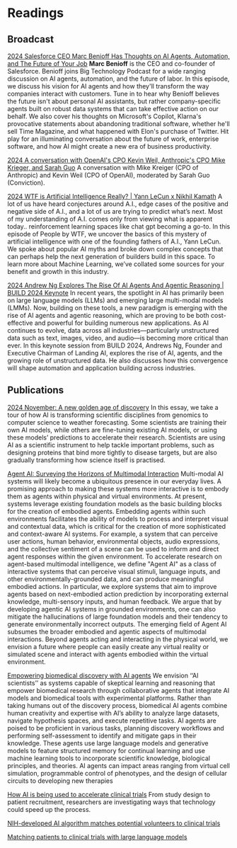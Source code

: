 # Readings

## Broadcast

[2024 Salesforce CEO Marc Benioff Has Thoughts on AI Agents, Automation, and The Future of Your Job](https://www.youtube.com/watch?v=MS3xYlVc8i4)
**Marc Benioff** is the CEO and co-founder of Salesforce. Benioff joins Big Technology Podcast for a wide ranging discussion on AI agents, automation, and the future of labor. In this episode, we discuss his vision for AI agents and how they'll transform the way companies interact with customers. Tune in to hear why Benioff believes the future isn't about personal AI assistants, but rather company-specific agents built on robust data systems that can take effective action on our behalf. We also cover his thoughts on Microsoft's Copilot, Klarna's provocative statements about abandoning traditional software, whether he'll sell Time Magazine, and what happened with Elon's purchase of Twitter. Hit play for an illuminating conversation about the future of work, enterprise software, and how AI might create a new era of business productivity.

[2024 A conversation with OpenAI's CPO Kevin Weil, Anthropic's CPO Mike Krieger, and Sarah Guo](https://www.youtube.com/watch?v=IxkvVZua28k)
A conversation with Mike Kreiger (CPO of Anthropic) and Kevin Weil (CPO of OpenAI), moderated by Sarah Guo (Conviction).

[2024 WTF is Artificial Intelligence Really? | Yann LeCun x Nikhil Kamath](https://www.youtube.com/watch?v=JAgHUDhaTU0)
A lot of us have heard conjectures around A.I., edge cases of the positive and negative side of A.I., and a lot of us are trying to predict what’s next. Most of my understanding of A.I. comes only from viewing what is apparent today.. reinforcement learning spaces like chat gpt becoming a go-to.
In this episode of People by WTF, we uncover the basics of this mystery of artificial intelligence with one of the founding fathers of A.I., Yann LeCun. We spoke about popular AI myths and broke down complex concepts that can perhaps help the next generation of builders build in this space.
To learn more about Machine Learning, we’ve collated some sources for your benefit and growth in this industry.

[2024 Andrew Ng Explores The Rise Of AI Agents And Agentic Reasoning | BUILD 2024 Keynote](https://www.youtube.com/watch?v=KrRD7r7y7NY)
In recent years, the spotlight in AI has primarily been on large language models (LLMs) and emerging large multi-modal models (LMMs). Now, building on these tools, a new paradigm is emerging with the rise of AI agents and agentic reasoning, which are proving to be both cost-effective and powerful for building numerous new applications. As AI continues to evolve, data across all industries—particularly unstructured data such as text, images, video, and audio—is becoming more critical than ever. In this keynote session from BUILD 2024, Andrews Ng, Founder and Executive Chairman of Landing AI, explores the rise of AI, agents, and the growing role of unstructured data. He also discusses how this convergence will shape automation and application building across industries.

## Publications

[2024 November: A new golden age of discovery](https://deepmind.google/public-policy/ai-for-science/)
In this essay, we take a tour of how AI is transforming scientific disciplines from genomics to computer science to weather forecasting. Some scientists are training their own AI models, while others are fine-tuning existing AI models, or using these models’ predictions to accelerate their research. Scientists are using AI as a scientific instrument to help tackle important problems, such as designing proteins that bind more tightly to disease targets, but are also gradually transforming how science itself is practised.

[Agent AI: Surveying the Horizons of Multimodal Interaction](https://arxiv.org/abs/2401.03568)
Multi-modal AI systems will likely become a ubiquitous presence in our everyday lives. A promising approach to making these systems more interactive is to embody them as agents within physical and virtual environments. At present, systems leverage existing foundation models as the basic building blocks for the creation of embodied agents. Embedding agents within such environments facilitates the ability of models to process and interpret visual and contextual data, which is critical for the creation of more sophisticated and context-aware AI systems. For example, a system that can perceive user actions, human behavior, environmental objects, audio expressions, and the collective sentiment of a scene can be used to inform and direct agent responses within the given environment. To accelerate research on agent-based multimodal intelligence, we define "Agent AI" as a class of interactive systems that can perceive visual stimuli, language inputs, and other environmentally-grounded data, and can produce meaningful embodied actions. In particular, we explore systems that aim to improve agents based on next-embodied action prediction by incorporating external knowledge, multi-sensory inputs, and human feedback. We argue that by developing agentic AI systems in grounded environments, one can also mitigate the hallucinations of large foundation models and their tendency to generate environmentally incorrect outputs. The emerging field of Agent AI subsumes the broader embodied and agentic aspects of multimodal interactions. Beyond agents acting and interacting in the physical world, we envision a future where people can easily create any virtual reality or simulated scene and interact with agents embodied within the virtual environment.

[Empowering biomedical discovery with AI agents](https://www.cell.com/cell/pdf/S0092-8674(24)01070-5.pdf)
We envision ‘‘AI scientists’’ as systems capable of skeptical learning and reasoning that empower biomedical
research through collaborative agents that integrate AI models and biomedical tools with experimental platforms. Rather than taking humans out of the discovery process, biomedical AI agents combine human creativity and expertise with AI’s ability to analyze large datasets, navigate hypothesis spaces, and execute
repetitive tasks. AI agents are poised to be proficient in various tasks, planning discovery workflows and performing self-assessment to identify and mitigate gaps in their knowledge. These agents use large language
models and generative models to feature structured memory for continual learning and use machine learning
tools to incorporate scientific knowledge, biological principles, and theories. AI agents can impact areas
ranging from virtual cell simulation, programmable control of phenotypes, and the design of cellular circuits
to developing new therapies

[How AI is being used to accelerate clinical trials](https://www.nature.com/articles/d41586-024-00753-x)
From study design to patient recruitment, researchers are investigating ways that technology could speed up the process.

[NIH-developed AI algorithm matches potential volunteers to clinical trials](https://www.nih.gov/news-events/news-releases/nih-developed-ai-algorithm-matches-potential-volunteers-clinical-trials)

[Matching patients to clinical trials with large language models](https://www.nature.com/articles/s41467-024-53081-z)

